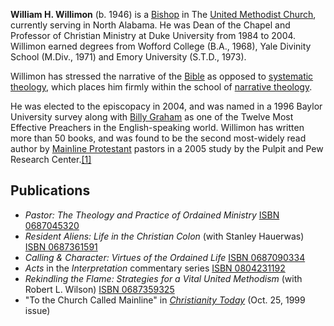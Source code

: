 **William H. Willimon** (b. 1946) is a [Bishop](Bishop "Bishop") in
The [United Methodist Church](Methodism "Methodism"), currently
serving in North Alabama. He was Dean of the Chapel and Professor
of Christian Ministry at Duke University from 1984 to 2004.
Willimon earned degrees from Wofford College (B.A., 1968), Yale
Divinity School (M.Div., 1971) and Emory University (S.T.D.,
1973).

Willimon has stressed the narrative of the [Bible](Bible "Bible")
as opposed to
[systematic theology](Systematic_theology "Systematic theology"),
which places him firmly within the school of
[narrative theology](Narrative_theology "Narrative theology").

He was elected to the episcopacy in 2004, and was named in a 1996
Baylor University survey along with
[Billy Graham](Billy_Graham "Billy Graham") as one of the Twelve
Most Effective Preachers in the English-speaking world. Willimon
has written more than 50 books, and was found to be the second
most-widely read author by
[Mainline Protestant](Mainline_church "Mainline church") pastors in
a 2005 study by the Pulpit and Pew Research
Center.[[1]](http://www.northalabamaumc.org/page.asp?PKValue=865)

## Publications

-   *Pastor: The Theology and Practice of Ordained Ministry*
    [ISBN 0687045320](http://www.theopedia.com/Special:BookSources/0687045320)
-   *Resident Aliens: Life in the Christian Colon* (with Stanley
    Hauerwas)
    [ISBN 0687361591](http://www.theopedia.com/Special:BookSources/0687361591)
-   *Calling & Character: Virtues of the Ordained Life*
    [ISBN 0687090334](http://www.theopedia.com/Special:BookSources/0687090334)
-   *Acts* in the *Interpretation* commentary series
    [ISBN 0804231192](http://www.theopedia.com/Special:BookSources/0804231192)
-   *Rekindling the Flame: Strategies for a Vital United Methodism*
    (with Robert L. Wilson)
    [ISBN 0687359325](http://www.theopedia.com/Special:BookSources/0687359325)
-   "To the Church Called Mainline" in
    *[Christianity Today](Christianity_Today "Christianity Today")*
    (Oct. 25, 1999 issue)



